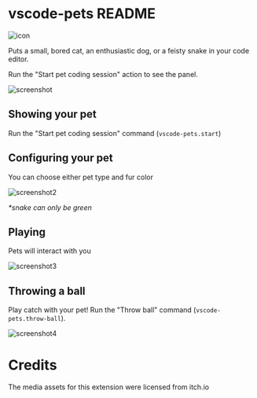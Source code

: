 # vscode-pets README
![icon](https://github.com/tonybaloney/vscode-pet/raw/master/icon.png)

Puts a small, bored cat, an enthusiastic dog, or a feisty snake in your code editor.

Run the "Start pet coding session" action to see the panel. 

![screenshot](https://github.com/tonybaloney/vscode-pet/raw/master/screenshot.gif)

## Showing your pet

Run the "Start pet coding session" command (`vscode-pets.start`)

## Configuring your pet

You can choose either pet type and fur color

![screenshot2](https://github.com/tonybaloney/vscode-pet/raw/master/screenshot-2.gif)

_*snake can only be green_

## Playing

Pets will interact with you

![screenshot3](https://github.com/tonybaloney/vscode-pet/raw/master/screenshot-3.gif)

## Throwing a ball

Play catch with your pet! Run the "Throw ball" command (`vscode-pets.throw-ball`).

![screenshot4](https://github.com/tonybaloney/vscode-pet/raw/master/screenshot-4.gif)

# Credits

The media assets for this extension were licensed from itch.io
